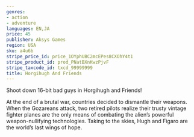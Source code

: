 ```yaml
---
genres:
- action
- adventure
languages: EN,JA
price: 45
publisher: Aksys Games
region: USA
sku: a4u6b
stripe_price_id: price_1OYphUBC2mcEPes8CXOhY4t1
stripe_product_id: prod_PNatBXnKwzPjvF
stripe_taxcode_id: txcd_99999999
title: Horgihugh And Friends
---
```


Shoot down 16-bit bad guys in Horgihugh and Friends!

At the end of a brutal war, countries decided to dismantle their weapons. When the Gozareans attack, two retired pilots realize their trusty vintage fighter planes are the only means of combating the alien’s powerful weapon-nullifying technologies. Taking to the skies, Hugh and Figaro are the world’s last wings of hope.